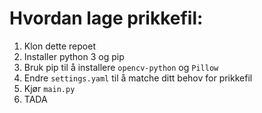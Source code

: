 # Hvordan lage prikkefil:

1. Klon dette repoet
2. Installer python 3 og pip
3. Bruk pip til å installere `opencv-python` og `Pillow`
4. Endre `settings.yaml` til å matche ditt behov for prikkefil
5. Kjør `main.py`
6. TADA
